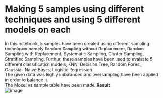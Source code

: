 # Making 5 samples using different techniques and using 5 different models on each
In this notebook, 5 samples have been created using different sampling techniques namely Random Sampling without Replacement, Random Sampling with Replacement, Systematic Sampling, Cluster Sampling, Stratified Sampling. 
Furthur, these samples have been used to evaluate 5 different classification models, KNN, Decision Tree, Random Forest, Gaussian Naive Bayes, Logistic Regression.
<br>
The given data was highly imbalanced and oversampling have been applied in order to balance it.
<br>The Model vs sample table have been made.
**Result** <br>
![image](https://github.com/devansh9agarwal/Sampling/assets/110768484/11a5d875-aaf6-4900-a27f-413df4ecadd9)
